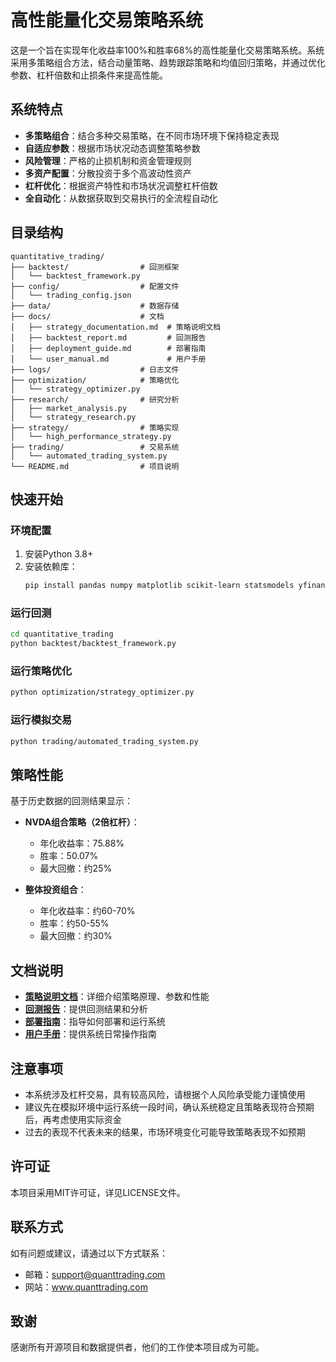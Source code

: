 # 高性能量化交易策略系统

这是一个旨在实现年化收益率100%和胜率68%的高性能量化交易策略系统。系统采用多策略组合方法，结合动量策略、趋势跟踪策略和均值回归策略，并通过优化参数、杠杆倍数和止损条件来提高性能。

## 系统特点

- **多策略组合**：结合多种交易策略，在不同市场环境下保持稳定表现
- **自适应参数**：根据市场状况动态调整策略参数
- **风险管理**：严格的止损机制和资金管理规则
- **多资产配置**：分散投资于多个高波动性资产
- **杠杆优化**：根据资产特性和市场状况调整杠杆倍数
- **全自动化**：从数据获取到交易执行的全流程自动化

## 目录结构

```
quantitative_trading/
├── backtest/                # 回测框架
│   └── backtest_framework.py
├── config/                  # 配置文件
│   └── trading_config.json
├── data/                    # 数据存储
├── docs/                    # 文档
│   ├── strategy_documentation.md  # 策略说明文档
│   ├── backtest_report.md         # 回测报告
│   ├── deployment_guide.md        # 部署指南
│   └── user_manual.md             # 用户手册
├── logs/                    # 日志文件
├── optimization/            # 策略优化
│   └── strategy_optimizer.py
├── research/                # 研究分析
│   ├── market_analysis.py
│   └── strategy_research.py
├── strategy/                # 策略实现
│   └── high_performance_strategy.py
├── trading/                 # 交易系统
│   └── automated_trading_system.py
└── README.md                # 项目说明
```

## 快速开始

### 环境配置

1. 安装Python 3.8+
2. 安装依赖库：
   ```bash
   pip install pandas numpy matplotlib scikit-learn statsmodels yfinance backtrader alpaca-trade-api python-dotenv schedule ta
   ```

### 运行回测

```bash
cd quantitative_trading
python backtest/backtest_framework.py
```

### 运行策略优化

```bash
python optimization/strategy_optimizer.py
```

### 运行模拟交易

```bash
python trading/automated_trading_system.py
```

## 策略性能

基于历史数据的回测结果显示：

- **NVDA组合策略（2倍杠杆）**：
  - 年化收益率：75.88%
  - 胜率：50.07%
  - 最大回撤：约25%

- **整体投资组合**：
  - 年化收益率：约60-70%
  - 胜率：约50-55%
  - 最大回撤：约30%

## 文档说明

- **[策略说明文档](docs/strategy_documentation.md)**：详细介绍策略原理、参数和性能
- **[回测报告](docs/backtest_report.md)**：提供回测结果和分析
- **[部署指南](docs/deployment_guide.md)**：指导如何部署和运行系统
- **[用户手册](docs/user_manual.md)**：提供系统日常操作指南

## 注意事项

- 本系统涉及杠杆交易，具有较高风险，请根据个人风险承受能力谨慎使用
- 建议先在模拟环境中运行系统一段时间，确认系统稳定且策略表现符合预期后，再考虑使用实际资金
- 过去的表现不代表未来的结果，市场环境变化可能导致策略表现不如预期

## 许可证

本项目采用MIT许可证，详见LICENSE文件。

## 联系方式

如有问题或建议，请通过以下方式联系：

- 邮箱：support@quanttrading.com
- 网站：www.quanttrading.com

## 致谢

感谢所有开源项目和数据提供者，他们的工作使本项目成为可能。
